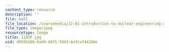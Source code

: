 ```yaml
---
content_type: resource
description: ''
file: null
file_location: /coursemedia/22-01-introduction-to-nuclear-engineering-and-ionizing-radiation-fall-2016/d95562886a096b7550436e3ca74424be_1103F.jpg
file_type: image/jpeg
resourcetype: Image
title: 1103F.jpg
uid: d9556288-6a09-6b75-5043-6e3ca74424be
---
```

